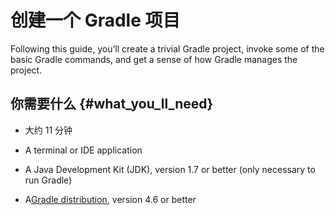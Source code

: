 # 创建一个 Gradle 项目

Following this guide, you’ll create a trivial Gradle project, invoke some of the basic Gradle commands, and get a sense of how Gradle manages the project.

## 你需要什么 {#what_you_ll_need}

* 大约 11 分钟

* A terminal or IDE application

* A Java Development Kit \(JDK\), version 1.7 or better \(only necessary to run Gradle\)

* A[Gradle distribution](https://gradle.org/install), version 4.6 or better



